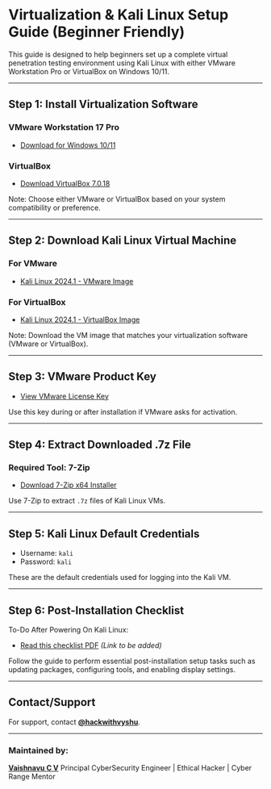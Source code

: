 # Virtualization & Kali Linux Setup Guide (Beginner Friendly)

This guide is designed to help beginners set up a complete virtual penetration testing environment using Kali Linux with either VMware Workstation Pro or VirtualBox on Windows 10/11.

---

## Step 1: Install Virtualization Software

### VMware Workstation 17 Pro

* [Download for Windows 10/11](https://drive.google.com/file/d/1OD2xdLzZ3kbNDV_EQteowo7IigEDP1-c/view?usp=sharing)

### VirtualBox

* [Download VirtualBox 7.0.18](https://download.virtualbox.org/virtualbox/7.0.18/VirtualBox-7.0.18-162988-Win.exe)

Note: Choose either VMware or VirtualBox based on your system compatibility or preference.

---

## Step 2: Download Kali Linux Virtual Machine

### For VMware

* [Kali Linux 2024.1 - VMware Image](https://cdimage.kali.org/kali-2024.1/kali-linux-2024.1-vmware-amd64.7z)

### For VirtualBox

* [Kali Linux 2024.1 - VirtualBox Image](https://cdimage.kali.org/kali-2024.1/kali-linux-2024.1-virtualbox-amd64.7z)

Note: Download the VM image that matches your virtualization software (VMware or VirtualBox).

---

## Step 3: VMware Product Key

* [View VMware License Key](https://raw.githubusercontent.com/vaishnavucv/cybersecurity-note/main/vm-files/vm-key.txt)

Use this key during or after installation if VMware asks for activation.

---

## Step 4: Extract Downloaded .7z File

### Required Tool: 7-Zip

* [Download 7-Zip x64 Installer](https://github.com/vaishnavucv/cybersecurity-note/raw/main/vm-files/7z2301-x64.exe)

Use 7-Zip to extract `.7z` files of Kali Linux VMs.

---

## Step 5: Kali Linux Default Credentials

* Username: `kali`
* Password: `kali`

These are the default credentials used for logging into the Kali VM.

---

## Step 6: Post-Installation Checklist

To-Do After Powering On Kali Linux:

* [Read this checklist PDF](#) *(Link to be added)*

Follow the guide to perform essential post-installation setup tasks such as updating packages, configuring tools, and enabling display settings.

---

## Contact/Support

For support, contact **[@hackwithvyshu](https://www.instagram.com/hack_with_vyshu/)**.

---

### Maintained by:

**[Vaishnavu C V](https://github.com/vaishnavucv)**
Principal CyberSecurity Engineer | Ethical Hacker | Cyber Range Mentor
